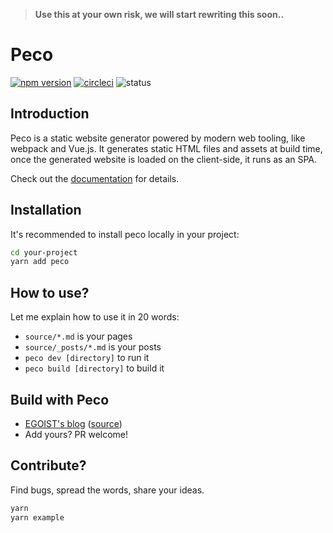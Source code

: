 > **Use this at your own risk, we will start rewriting this soon..**


# Peco

[![npm version](https://badgen.net/npm/v/peco)](https://npmjs.com/peco) [![circleci](https://badgen.net/circleci/github/uchudenpa/peco/master)](https://circleci.com/gh/uchudenpa/peco) ![status](https://badgen.net/badge/status/beta/pink)

## Introduction

Peco is a static website generator powered by modern web tooling, like webpack and Vue.js. It generates static HTML files and assets at build time, once the generated website is loaded on the client-side, it runs as an SPA.

Check out the [documentation](https://peco.upa.sh) for details.

## Installation

It's recommended to install peco locally in your project:

```bash
cd your-project
yarn add peco
```

## How to use?

Let me explain how to use it in 20 words:

- `source/*.md` is your pages
- `source/_posts/*.md` is your posts
- `peco dev [directory]` to run it
- `peco build [directory]` to build it

## Build with Peco

- [EGOIST's blog](https://egoist.moe) ([source](https://github.com/egoist/blog))
- Add yours? PR welcome!

## Contribute?

Find bugs, spread the words, share your ideas.

```bash
yarn
yarn example
```
